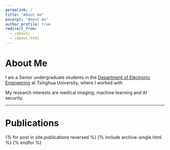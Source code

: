 ```yaml
---
permalink: /
title: "About me"
excerpt: "About me"
author_profile: true
redirect_from: 
  - /about/
  - /about.html
---
```


# <h1 class="page__title">About Me</h1>

<p>
  I am a Senior undergraduate students in the <a href="https://www.ee.tsinghua.edu.cn/en/">Department of Electronic Engineering</a> at Tsinghua University, where I worked with 
</p>

<p>My research interests are medical imaging, machine learning and AI security. </p>

<hr/>

<h1 class="page__title">Publications</h1>

{% for post in site.publications reversed %}
  {% include archive-single.html %}
{% endfor %}
